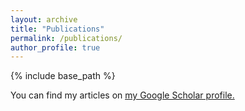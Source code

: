 ```yaml
---
layout: archive
title: "Publications"
permalink: /publications/
author_profile: true
---
```


{% include base_path %}


You can find my articles on <u><a href="{{author.googlescholar}}">my Google Scholar profile</a>.</u>
